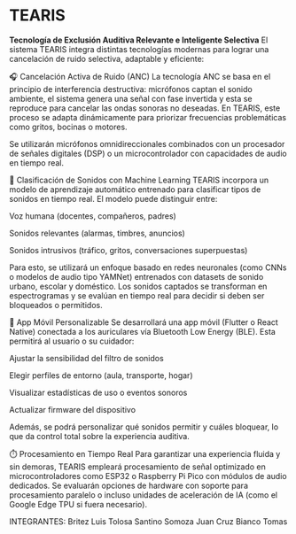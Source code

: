 # TEARIS
**Tecnología de Exclusión Auditiva Relevante e Inteligente Selectiva**
El sistema TEARIS integra distintas tecnologías modernas para lograr una cancelación de ruido selectiva, adaptable y eficiente:

🎧 Cancelación Activa de Ruido (ANC)
La tecnología ANC se basa en el principio de interferencia destructiva: micrófonos captan el sonido ambiente, el sistema genera una señal con fase invertida y esta se reproduce para cancelar las ondas sonoras no deseadas. En TEARIS, este proceso se adapta dinámicamente para priorizar frecuencias problemáticas como gritos, bocinas o motores.

Se utilizarán micrófonos omnidireccionales combinados con un procesador de señales digitales (DSP) o un microcontrolador con capacidades de audio en tiempo real.

🧠 Clasificación de Sonidos con Machine Learning
TEARIS incorpora un modelo de aprendizaje automático entrenado para clasificar tipos de sonidos en tiempo real. El modelo puede distinguir entre:

Voz humana (docentes, compañeros, padres)

Sonidos relevantes (alarmas, timbres, anuncios)

Sonidos intrusivos (tráfico, gritos, conversaciones superpuestas)

Para esto, se utilizará un enfoque basado en redes neuronales (como CNNs o modelos de audio tipo YAMNet) entrenados con datasets de sonido urbano, escolar y doméstico. Los sonidos captados se transforman en espectrogramas y se evalúan en tiempo real para decidir si deben ser bloqueados o permitidos.

📱 App Móvil Personalizable
Se desarrollará una app móvil (Flutter o React Native) conectada a los auriculares vía Bluetooth Low Energy (BLE). Esta permitirá al usuario o su cuidador:

Ajustar la sensibilidad del filtro de sonidos

Elegir perfiles de entorno (aula, transporte, hogar)

Visualizar estadísticas de uso o eventos sonoros

Actualizar firmware del dispositivo

Además, se podrá personalizar qué sonidos permitir y cuáles bloquear, lo que da control total sobre la experiencia auditiva.

⏱️ Procesamiento en Tiempo Real
Para garantizar una experiencia fluida y sin demoras, TEARIS empleará procesamiento de señal optimizado en microcontroladores como ESP32 o Raspberry Pi Pico con módulos de audio dedicados. Se evaluarán opciones de hardware con soporte para procesamiento paralelo o incluso unidades de aceleración de IA (como el Google Edge TPU si fuera necesario).


INTEGRANTES:
Britez Luis
Tolosa Santino
Somoza Juan Cruz
Bianco Tomas
